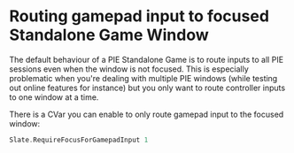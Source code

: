 # Routing gamepad input to focused Standalone Game Window

The default behaviour of a PIE Standalone Game is to route inputs to all PIE sessions even when the window is not focused. 
This is especially problematic when you're dealing with multiple PIE windows (while testing out online features for instance) 
but you only want to route controller inputs to one window at a time.

There is a CVar you can enable to only route gamepad input to the focused window:
``` cpp
Slate.RequireFocusForGamepadInput 1
```
